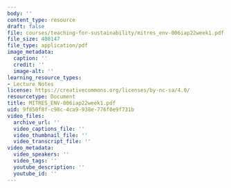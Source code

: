 ```yaml
---
body: ''
content_type: resource
draft: false
file: courses/teaching-for-sustainability/mitres_env-006iap22week1.pdf
file_size: 408147
file_type: application/pdf
image_metadata:
  caption: ''
  credit: ''
  image-alt: ''
learning_resource_types:
- Lecture Notes
license: https://creativecommons.org/licenses/by-nc-sa/4.0/
resourcetype: Document
title: MITRES_ENV-006iap22week1.pdf
uid: 9f850f8f-c98c-4ca9-938e-776f0e9f731b
video_files:
  archive_url: ''
  video_captions_file: ''
  video_thumbnail_file: ''
  video_transcript_file: ''
video_metadata:
  video_speakers: ''
  video_tags: ''
  youtube_description: ''
  youtube_id: ''
---
```

